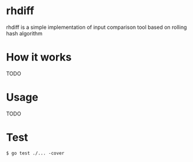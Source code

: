# rhdiff

rhdiff is a simple implementation of input comparison tool based on rolling hash algorithm

# How it works

TODO

# Usage

TODO

# Test

```
$ go test ./... -cover
```
